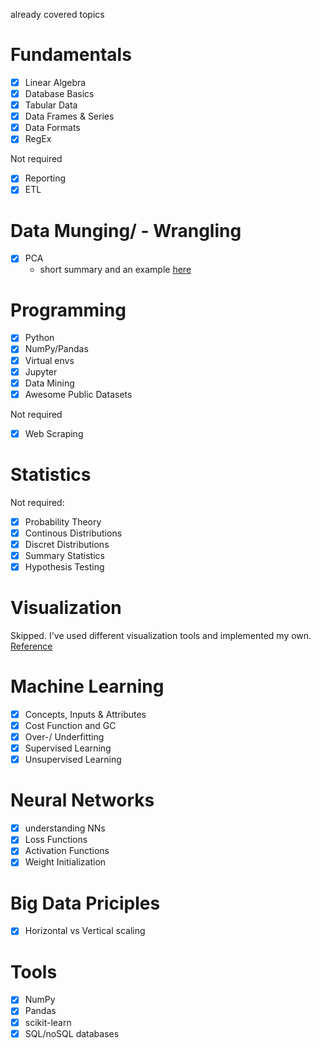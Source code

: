 already covered topics

# Fundamentals
- [x] Linear Algebra
- [x] Database Basics
- [x] Tabular Data
- [x] Data Frames & Series
- [x] Data Formats
- [x] RegEx

Not required
- [x] Reporting
- [x] ETL

# Data Munging/ - Wrangling
- [x] PCA
	- short summary and an example [here](https://wiki.godesteem.de/wiki/pca-using-svd/)

# Programming
- [x] Python
- [x] NumPy/Pandas
- [x] Virtual envs
- [x] Jupyter
- [x] Data Mining
- [x] Awesome Public Datasets

Not required
- [x] Web Scraping

# Statistics
Not required:
- [x] Probability Theory
- [x] Continous Distributions
- [x] Discret Distributions
- [x] Summary Statistics
- [x] Hypothesis Testing

# Visualization
Skipped. I've used different visualization tools and implemented my own. [Reference](https://github.com/philsupertramp/game-math/tree/release/include/math/visualization)

# Machine Learning
- [x] Concepts, Inputs & Attributes
- [x] Cost Function and GC
- [x] Over-/ Underfitting
- [x] Supervised Learning
- [x] Unsupervised Learning

# Neural Networks
- [x] understanding NNs
- [x] Loss Functions
- [x] Activation Functions
- [x] Weight Initialization

# Big Data Priciples
- [x] Horizontal vs Vertical scaling


# Tools
- [x] NumPy
- [x] Pandas
- [x] scikit-learn
- [x] SQL/noSQL databases
